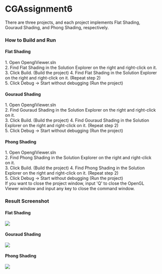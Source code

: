 # CGAssignment6

There are three projects, and each project implements Flat Shading, Gouraud Shading, and Phong Shading, respectively.

<h3>How to Build and Run</h3>
<h4>Flat Shading</h4>
1. Open OpenglViewer.sln<br>
2. Find Flat Shading in the Solution Explorer on the right and right-click on it.<br>
3. Click Build. (Build the project)
4. Find Flat Shading in the Solution Explorer on the right and right-click on it. (Repeat step 2)<br>
5. Click Debug -> Start without debugging (Run the project)
<br>
<h4>Gouraud Shading</h4>
1. Open OpenglViewer.sln<br>
2. Find Gouraud Shading in the Solution Explorer on the right and right-click on it.<br>
3. Click Build. (Build the project)
4. Find Gouraud Shading in the Solution Explorer on the right and right-click on it. (Repeat step 2)<br>
5. Click Debug -> Start without debugging (Run the project)
<br>
<h4>Phong Shading</h4>
1. Open OpenglViewer.sln<br>
2. Find Phong Shading in the Solution Explorer on the right and right-click on it.<br>
3. Click Build. (Build the project)
4. Find Phong Shading in the Solution Explorer on the right and right-click on it. (Repeat step 2)<br>
5. Click Debug -> Start without debugging (Run the project)
<br>
If you want to close the project window, input 'Q' to close the OpenGL Viewer window and input any key to close the command window.
<br>
<h3>Result Screenshot</h3>
<h4>Flat Shading</h4>
<img src="https://github.com/user-attachments/assets/6dd62422-2d52-4d48-a918-b673ddc5d715">
<br>
<h4>Gouraud Shading</h4>
<img src="https://github.com/user-attachments/assets/66290e2a-3f85-4af1-8bde-1c319d5cd12e">
<br>
<h4>Phong Shading</h4>
<img src="https://github.com/user-attachments/assets/51450380-9ad6-430c-bb83-ad49acfd8a1a">

